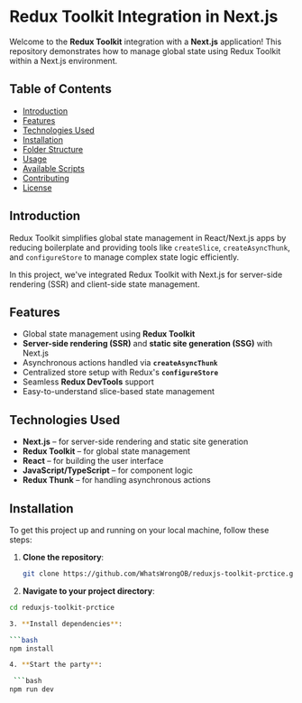 # Redux Toolkit Integration in Next.js

Welcome to the **Redux Toolkit** integration with a **Next.js** application! This repository demonstrates how to manage global state using Redux Toolkit within a Next.js environment.

## Table of Contents

- [Introduction](#introduction)
- [Features](#features)
- [Technologies Used](#technologies-used)
- [Installation](#installation)
- [Folder Structure](#folder-structure)
- [Usage](#usage)
- [Available Scripts](#available-scripts)
- [Contributing](#contributing)
- [License](#license)

## Introduction

Redux Toolkit simplifies global state management in React/Next.js apps by reducing boilerplate and providing tools like `createSlice`, `createAsyncThunk`, and `configureStore` to manage complex state logic efficiently.

In this project, we've integrated Redux Toolkit with Next.js for server-side rendering (SSR) and client-side state management.

## Features

- Global state management using **Redux Toolkit**
- **Server-side rendering (SSR)** and **static site generation (SSG)** with Next.js
- Asynchronous actions handled via **`createAsyncThunk`**
- Centralized store setup with Redux's **`configureStore`**
- Seamless **Redux DevTools** support
- Easy-to-understand slice-based state management

## Technologies Used

- **Next.js** – for server-side rendering and static site generation
- **Redux Toolkit** – for global state management
- **React** – for building the user interface
- **JavaScript/TypeScript** – for component logic
- **Redux Thunk** – for handling asynchronous actions

## Installation

To get this project up and running on your local machine, follow these steps:

1. **Clone the repository**:

   ```bash
   git clone https://github.com/WhatsWrongOB/reduxjs-toolkit-prctice.git

 2. **Navigate to your project directory**:

   ```bash  
   cd reduxjs-toolkit-prctice

 3. **Install dependencies**:

   ```bash
   npm install

 4. **Start the party**:  

    ```bash
   npm run dev
